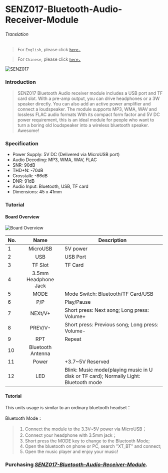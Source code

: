# SENZ017-Bluetooth-Audio-Receiver-Module

###### Translation

> For `English`, please click [`here.`](https://github.com/njustcjj/SENZ017-Bluetooth-Audio-Receiver-Module/blob/master/README.md)

> For `Chinese`, please click [`here.`](https://github.com/njustcjj/SENZ017-Bluetooth-Audio-Receiver-Module/blob/master/README_CN.md)

![](https://github.com/njustcjj/SENZ017-Bluetooth-Audio-Receiver-Module/blob/master/pic/SENZ017.jpg "SENZ017")


### Introduction


> SENZ017 Bluetooth Audio receiver module includes a USB port and TF card slot. With a pre-amp output, you can drive headphones or a 3W speaker directly. You can also add an active power amplifier and connect a loudspeaker. The module supports MP3, WMA, WAV and lossless FLAC audio formats
With its compact form factor and 5V DC power requirement, this is an ideal module for people who want to turn a boring old loudspeaker into a wireless bluetooth speaker. Awesome! 

### Specification

- Power Supply: 5V DC (Delivered via MicroUSB port)
- Audio Decoding: MP3, WMA, WAV, FLAC
- SNR: 90dB
- THD+N: -70dB
- Crosstalk: -86dB
- DNR: 91dB
- Audio Input: Bluetooth, USB, TF card
- Dimensions: 45 x 41mm


### Tutorial

#### Board Overview

![](https://github.com/njustcjj/SENZ017-Bluetooth-Audio-Receiver-Module/blob/master/pic/SENZ017_pin.jpg "Board Overview") 

|No.|Name|Description|
|-|:-:|-|
|1|MicroUSB|5V power|
|2|USB|USB Port|
|3|TF Slot|TF Card|
|4|3.5mm Headphone Jack||
|5|MODE|Mode Switch: Bluetooth/TF Card/USB|
|6|P/P|Play/Pause|
|7|NEXt/V+|Short press: Next song; Long press: Volume+|
|8|PREV/V-|Short press: Previous song; Long press: Volume-|
|9|RPT|Repeat|
|10|Bluetooth Antenna||
|11|Power|+3.7~5V Reserved|
|12|LED|Blink: Music mode(playing music in U disk or TF card); Normally Light: Bluetooth mode|


#### Tutorial

This units usage is similar to an ordinary bluetooth headset：

Bluetooth Mode：
> 1. Connect the module to the 3.3V~5V power via MicroUSB；
> 2. Connect your headphone with 3.5mm jack；
> 3. Short press the MODE key to change to the Bluetooth Mode;
> 4. Open the bluetooth on phone or PC, search "XT_BT" and connect;
> 5. Open the music player and enjoy your music!


### Purchasing [*SENZ017-Bluetooth-Audio-Receiver-Module*](https://www.ebay.com/).
